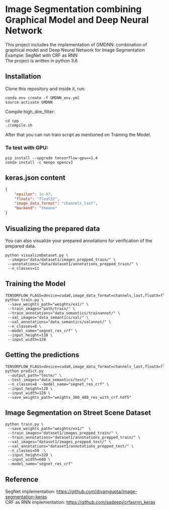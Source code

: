 # Image Segmentation combining Graphical Model and Deep Neural Network

This project includes the implementation of GMDNN: combination of graphical model and Deep Neural Network for Image Segmentation  
Example: SegNet with CRF as RNN   
The project is written in python 3.6

##  Installation

Clone this repository and inside it, run:
```
conda env create -f GMDNN_env.yml
source activate GMDNN
```
Compile high_dim_filter:

```
cd cpp
./compile.sh
```

After that you can run train script as mentioned on Training the Model.

### To test with GPU:
	pip install --upgrade tensorflow-gpu==1.4
	conda install -c menpo opencv3 

## keras.json content
```json
{
    "epsilon": 1e-07, 
    "floatx": "float32", 
    "image_data_format": "channels_last", 
    "backend": "theano"
}
```

## Visualizing the prepared data

You can also visualize your prepared annotations for verification of the prepared data.

```shell
python visualizeDataset.py \
 --images="data/dataset1/images_prepped_train/" \
 --annotations="data/dataset1/annotations_prepped_train/" \
 --n_classes=11 
```

## Training the Model

```shell
TENSORFLOW_FLAGS=device=cuda0,image_data_format=channels_last,floatX=float32 python train.py \
 --save_weights_path="weights/ex1/" \
 --train_images="path/train/" \
 --train_annotations="data_semantics/trainannot/" \
 --val_images="data_semantics/val/" \
 --val_annotations="data_semantics/valannot/" \
 --n_classes=8 \
 --model_name="segnet_res_crf" \
 --input_height=128 \
 --input_width=128
```

## Getting the predictions

```shell
TENSORFLOW_FLAGS=device=cuda0,image_data_format=channels_last,floatX=float32 python predict.py 
 --output_path="teste/" \
 --test_images="data_semantics/test/" \
 --n_classes=8 --model_name="segnet_res_crf" \
 --input_height=128 \
 --input_width=128 \
 --save_weights_path="weights_360_480_res_with_crf.hdf5"
```

## Image Segmentation on Street Scene Dataset
```shell
python train.py \
 --save_weights_path="weights/ex1/"  \
 --train_images="dataset1/images_prepped_train/" \
 --train_annotations="dataset1/annotations_prepped_train/" \
 --val_images="dataset1/images_prepped_test/" \
 --val_annotations="dataset1/annotations_prepped_test/" \
 --n_classes=50  \
 --input_height=320 \
 --input_width=640 \
 --model_name="segnet_res_crf"
```


## Reference
SegNet implementation: https://github.com/divamgupta/image-segmentation-keras  
CRF as RNN implementation: https://github.com/sadeepj/crfasrnn_keras
